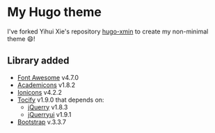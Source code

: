 # My Hugo theme

I've forked Yihui Xie's repository [hugo-xmin](https://github.com/yihui/hugo-xmin) to create my non-minimal theme :smile:!

## Library added

- [Font Awesome](https://fontawesome.com/get-started) v4.7.0
- [Academicons](https://github.com/jpswalsh/academicons) v1.8.2
- [Ionicons](https://ionicons.com/) v4.2.2
- [Tocify](http://gregfranko.com/jquery.tocify.js/) v1.9.0 that depends οn:
  - [jQuerry](https://jquery.com/) v1.8.3
  - [jQuerryui](https://jqueryui.com/) v1.9.1
- [Bootstrap](https://getbootstrap.com/docs/3.3/) v.3.3.7
